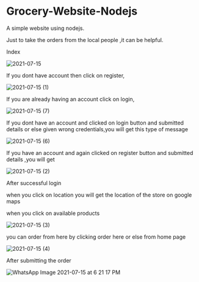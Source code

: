 # Grocery-Website-Nodejs

A simple website using nodejs.

Just to take the orders from the local people ,it can be helpful.

Index

![2021-07-15](https://user-images.githubusercontent.com/68632263/125788433-04211207-6a61-4db8-8711-cb3b0fa00790.png)

If you dont have account then click on register,

![2021-07-15 (1)](https://user-images.githubusercontent.com/68632263/125788567-32cf7819-cf8d-410e-bce4-ced52e15389b.png)

If you are already having an account click on login,

![2021-07-15 (7)](https://user-images.githubusercontent.com/68632263/125788748-82aaea40-b4e4-403d-bf25-ba4a5ccac44b.png)

If you dont have an account and clicked on login button and submitted details or else given wrong credentials,you will get this type of message

![2021-07-15 (6)](https://user-images.githubusercontent.com/68632263/125788990-7dc18d0f-d35c-4374-8745-7aeb98859664.png)

If you have an account and again clicked on register button and submitted details ,you will get

![2021-07-15 (2)](https://user-images.githubusercontent.com/68632263/125789122-57dab762-a797-489b-892b-319a546ae0e5.png)

After successful login



when you click on location you will get the location of the store on google maps

when you click on available products 

![2021-07-15 (3)](https://user-images.githubusercontent.com/68632263/125789557-d24460b4-c137-4328-a05e-1b3251f98c1f.png)

you can order from here by clicking order here or else from home page

![2021-07-15 (4)](https://user-images.githubusercontent.com/68632263/125789776-0d7b46c6-a99a-4235-9fd6-7a59db5f0b4e.png)

After submitting the order

![WhatsApp Image 2021-07-15 at 6 21 17 PM](https://user-images.githubusercontent.com/68632263/125791113-bdf324cc-f450-44c8-af09-4f81290c157f.jpeg)






